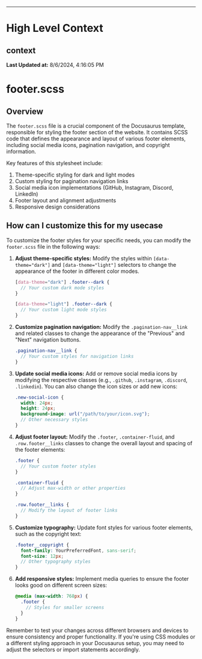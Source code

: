 

---
# High Level Context
## context
**Last Updated at:** 8/6/2024, 4:16:05 PM

# footer.scss

## Overview

The `footer.scss` file is a crucial component of the Docusaurus template, responsible for styling the footer section of the website. It contains SCSS code that defines the appearance and layout of various footer elements, including social media icons, pagination navigation, and copyright information.

Key features of this stylesheet include:

1. Theme-specific styling for dark and light modes
2. Custom styling for pagination navigation links
3. Social media icon implementations (GitHub, Instagram, Discord, LinkedIn)
4. Footer layout and alignment adjustments
5. Responsive design considerations

## How can I customize this for my usecase

To customize the footer styles for your specific needs, you can modify the `footer.scss` file in the following ways:

1. **Adjust theme-specific styles:**
   Modify the styles within `[data-theme="dark"]` and `[data-theme="light"]` selectors to change the appearance of the footer in different color modes.

   ```scss
   [data-theme="dark"] .footer--dark {
     // Your custom dark mode styles
   }

   [data-theme="light"] .footer--dark {
     // Your custom light mode styles
   }
   ```

2. **Customize pagination navigation:**
   Modify the `.pagination-nav__link` and related classes to change the appearance of the "Previous" and "Next" navigation buttons.

   ```scss
   .pagination-nav__link {
     // Your custom styles for navigation links
   }
   ```

3. **Update social media icons:**
   Add or remove social media icons by modifying the respective classes (e.g., `.github`, `.instagram`, `.discord`, `.linkedin`). You can also change the icon sizes or add new icons:

   ```scss
   .new-social-icon {
     width: 24px;
     height: 24px;
     background-image: url("/path/to/your/icon.svg");
     // Other necessary styles
   }
   ```

4. **Adjust footer layout:**
   Modify the `.footer`, `.container-fluid`, and `.row.footer__links` classes to change the overall layout and spacing of the footer elements:

   ```scss
   .footer {
     // Your custom footer styles
   }

   .container-fluid {
     // Adjust max-width or other properties
   }

   .row.footer__links {
     // Modify the layout of footer links
   }
   ```

5. **Customize typography:**
   Update font styles for various footer elements, such as the copyright text:

   ```scss
   .footer__copyright {
     font-family: YourPreferredFont, sans-serif;
     font-size: 12px;
     // Other typography styles
   }
   ```

6. **Add responsive styles:**
   Implement media queries to ensure the footer looks good on different screen sizes:

   ```scss
   @media (max-width: 768px) {
     .footer {
       // Styles for smaller screens
     }
   }
   ```

Remember to test your changes across different browsers and devices to ensure consistency and proper functionality. If you're using CSS modules or a different styling approach in your Docusaurus setup, you may need to adjust the selectors or import statements accordingly.
